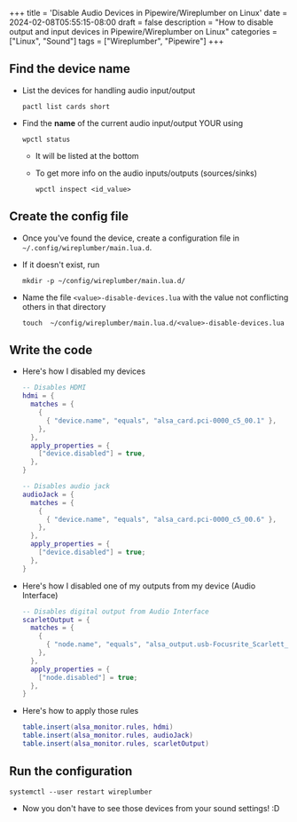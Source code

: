 +++
title = 'Disable Audio Devices in Pipewire/Wireplumber on Linux'
date = 2024-02-08T05:55:15-08:00
draft = false
description = "How to disable output and input devices in Pipewire/Wireplumber on Linux"
categories = ["Linux", "Sound"]
tags = ["Wireplumber", "Pipewire"]
+++

## Find the device name

- List the devices for handling audio input/output

  ```
  pactl list cards short
  ```

- Find the **name** of the current audio input/output YOUR using

  ```
  wpctl status
  ```

  - It will be listed at the bottom
  - To get more info on the audio inputs/outputs (sources/sinks)

    ```
    wpctl inspect <id_value>
    ```

## Create the config file

- Once you've found the device, create a configuration file in
  `~/.config/wireplumber/main.lua.d`.

- If it doesn't exist, run

  ```
  mkdir -p ~/config/wireplumber/main.lua.d/
  ```

- Name the file `<value>-disable-devices.lua` with the value not conflicting
  others in that directory

  ```
  touch  ~/config/wireplumber/main.lua.d/<value>-disable-devices.lua
  ```

## Write the code

- Here's how I disabled my devices

  ```lua
  -- Disables HDMI
  hdmi = {
    matches = {
      {
        { "device.name", "equals", "alsa_card.pci-0000_c5_00.1" },
      },
    },
    apply_properties = {
      ["device.disabled"] = true,
    },
  }

  -- Disables audio jack
  audioJack = {
    matches = {
      {
        { "device.name", "equals", "alsa_card.pci-0000_c5_00.6" },
      },
    },
    apply_properties = {
      ["device.disabled"] = true;
    },
  }
  ```

- Here's how I disabled one of my outputs from my device (Audio Interface)

  ```lua
  -- Disables digital output from Audio Interface
  scarletOutput = {
    matches = {
      {
        { "node.name", "equals", "alsa_output.usb-Focusrite_Scarlett_Solo_USB_Y7ANZA324ED720-00.iec958-stereo" },
      },
    },
    apply_properties = {
      ["node.disabled"] = true;
    },
  }
  ```

- Here's how to apply those rules
  ```lua
  table.insert(alsa_monitor.rules, hdmi)
  table.insert(alsa_monitor.rules, audioJack)
  table.insert(alsa_monitor.rules, scarletOutput)
  ```

## Run the configuration

```
systemctl --user restart wireplumber
```

- Now you don't have to see those devices from your sound settings! :D
